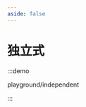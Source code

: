 ```yaml
---
aside: false
---
```


<script setup>
import AxPlaygroundIndependent from '../examples/playground/independent.vue';
</script>

# 独立式

:::demo

playground/independent

:::

